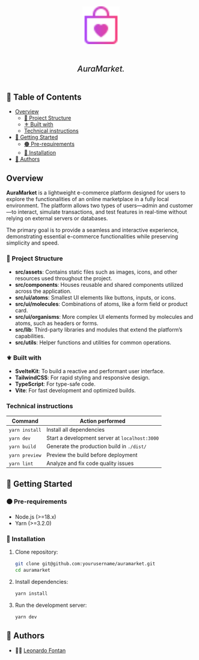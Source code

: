 <p align="center" style="margin:50px 0;">
<img src="static/favicon.svg" width="100"/>
</p>

<h2 align="center" style="margin:50px 0; font-style: italic; font-weight: 500;">
  AuraMarket.
</h2>

## 📍 Table of Contents

- [Overview](#overview)
  - [📌 Project Structure](#📌-project-structure)
  - [⚜️ Built with](#⚜️-built-with)
  - [Technical instructions](#technical-instructions)
- [🚀 Getting Started](#🚀-getting-started)
  - [🟠 Pre-requirements](#🟠-pre-requirements)
  - [🔵 Installation](#🔵-installation)
- [📝 Authors](#📝-authors)

## Overview

**AuraMarket** is a lightweight e-commerce platform designed for users to explore the functionalities of an online marketplace in a fully local environment. The platform allows two types of users—admin and customer—to interact, simulate transactions, and test features in real-time without relying on external servers or databases.

The primary goal is to provide a seamless and interactive experience, demonstrating essential e-commerce functionalities while preserving simplicity and speed.

### 📌 Project Structure

- **src/assets**: Contains static files such as images, icons, and other resources used throughout the project.
- **src/components**: Houses reusable and shared components utilized across the application.
- **src/ui/atoms**: Smallest UI elements like buttons, inputs, or icons.
- **src/ui/molecules**: Combinations of atoms, like a form field or product card.
- **src/ui/organisms**: More complex UI elements formed by molecules and atoms, such as headers or forms.
- **src/lib**: Third-party libraries and modules that extend the platform’s capabilities.
- **src/utils**: Helper functions and utilities for common operations.

### ⚜️ Built with

- **SvelteKit**: To build a reactive and performant user interface.
- **TailwindCSS**: For rapid styling and responsive design.
- **TypeScript**: For type-safe code.
- **Vite**: For fast development and optimized builds.

### Technical instructions

| Command        | Action performed                               |
| -------------- | ---------------------------------------------- |
| `yarn install` | Install all dependencies                       |
| `yarn dev`     | Start a development server at `localhost:3000` |
| `yarn build`   | Generate the production build in `./dist/`     |
| `yarn preview` | Preview the build before deployment            |
| `yarn lint`    | Analyze and fix code quality issues            |

## 🚀 Getting Started

### 🟠 Pre-requirements

- Node.js (>=18.x)
- Yarn (>=3.2.0)

### 🔵 Installation

1. Clone repository:
   ```sh
   git clone git@github.com:yourusername/auramarket.git
   cd auramarket
   ```
2. Install dependencies:
   ```sh
   yarn install
   ```
3. Run the development server:
   ```sh
   yarn dev
   ```

## 📝 Authors

- 🧑‍💼 [Leonardo Fontan](https://github.com/Lio-n)
